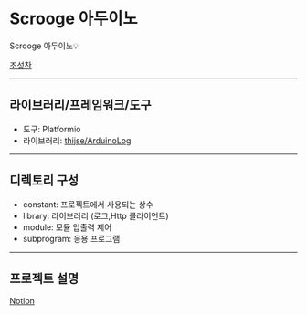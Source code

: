 # Scrooge 아두이노
Scrooge 아두이노💡 

[조성찬](https://github.com/JoeSeongchan)

---
## 라이브러리/프레임워크/도구

- 도구: Platformio
- 라이브러리: [thijse/ArduinoLog](https://github.com/thijse/Arduino-Log)

---

## 디렉토리 구성

- constant: 프로젝트에서 사용되는 상수
- library: 라이브러리 (로그,Http 클라이언트)
- module: 모듈 입출력 제어
- subprogram: 응용 프로그램

---
## 프로젝트 설명
[Notion](https://seongchancho.notion.site/Scrooge-2965be82e745496c8f274cf405f94943?pvs=4)
